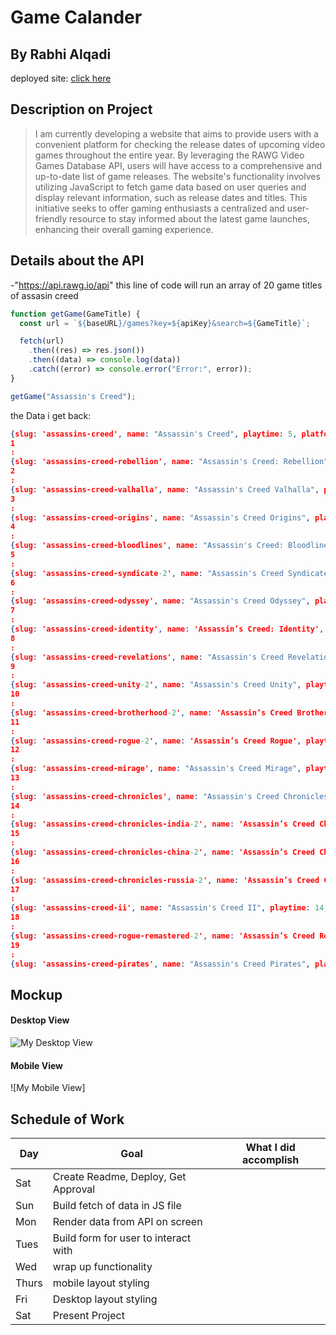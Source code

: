 # Game Calander 
## By Rabhi Alqadi

deployed site: [click here](https://sealproject1-eight.vercel.app/)

## Description on Project



> I am currently developing a website that aims to provide users with a convenient platform for checking the release dates of upcoming video games throughout the entire year. By leveraging the RAWG Video Games Database API, users will have access to a comprehensive and up-to-date list of game releases. The website's functionality involves utilizing JavaScript to fetch game data based on user queries and display relevant information, such as release dates and titles. This initiative seeks to offer gaming enthusiasts a centralized and user-friendly resource to stay informed about the latest game launches, enhancing their overall gaming experience.






## Details about the API



-"https://api.rawg.io/api"
 this line of code will run an array of 20 game titles of assasin creed
```js
function getGame(GameTitle) {
  const url = `${baseURL}/games?key=${apiKey}&search=${GameTitle}`;

  fetch(url)
    .then((res) => res.json())
    .then((data) => console.log(data))
    .catch((error) => console.error("Error:", error));
}

getGame("Assassin's Creed");
```
the Data i get back:
```json
{slug: 'assassins-creed', name: "Assassin's Creed", playtime: 5, platforms: Array(4), stores: Array(3), …}
1
: 
{slug: 'assassins-creed-rebellion', name: "Assassin's Creed: Rebellion", playtime: 0, platforms: Array(2), stores: Array(2), …}
2
: 
{slug: 'assassins-creed-valhalla', name: "Assassin's Creed Valhalla", playtime: 3, platforms: Array(5), stores: Array(4), …}
3
: 
{slug: 'assassins-creed-origins', name: "Assassin's Creed Origins", playtime: 30, platforms: Array(3), stores: Array(3), …}
4
: 
{slug: 'assassins-creed-bloodlines', name: "Assassin's Creed: Bloodlines", playtime: 6, platforms: Array(1), stores: Array(1), …}
5
: 
{slug: 'assassins-creed-syndicate-2', name: "Assassin's Creed Syndicate", playtime: 22, platforms: Array(3), stores: Array(4), …}
6
: 
{slug: 'assassins-creed-odyssey', name: "Assassin's Creed Odyssey", playtime: 33, platforms: Array(4), stores: Array(5), …}
7
: 
{slug: 'assassins-creed-identity', name: 'Assassin’s Creed: Identity', playtime: 0, platforms: Array(2), stores: Array(2), …}
8
: 
{slug: 'assassins-creed-revelations', name: "Assassin's Creed Revelations", playtime: 14, platforms: Array(5), stores: Array(4), …}
9
: 
{slug: 'assassins-creed-unity-2', name: "Assassin's Creed Unity", playtime: 16, platforms: Array(3), stores: Array(3), …}
10
: 
{slug: 'assassins-creed-brotherhood-2', name: 'Assassin’s Creed Brotherhood', playtime: 15, platforms: Array(6), stores: Array(3), …}
11
: 
{slug: 'assassins-creed-rogue-2', name: 'Assassin’s Creed Rogue', playtime: 12, platforms: Array(6), stores: Array(4), …}
12
: 
{slug: 'assassins-creed-mirage', name: "Assassin's Creed Mirage", playtime: 0, platforms: Array(6), stores: Array(2), …}
13
: 
{slug: 'assassins-creed-chronicles', name: "Assassin's Creed Chronicles", playtime: 0, platforms: Array(4), stores: Array(2), …}
14
: 
{slug: 'assassins-creed-chronicles-india-2', name: 'Assassin’s Creed Chronicles: India', playtime: 3, platforms: Array(4), stores: Array(4), …}
15
: 
{slug: 'assassins-creed-chronicles-china-2', name: 'Assassin’s Creed Chronicles: China', playtime: 4, platforms: Array(4), stores: Array(4), …}
16
: 
{slug: 'assassins-creed-chronicles-russia-2', name: 'Assassin’s Creed Chronicles: Russia', playtime: 3, platforms: Array(4), stores: Array(4), …}
17
: 
{slug: 'assassins-creed-ii', name: "Assassin's Creed II", playtime: 14, platforms: Array(6), stores: Array(3), …}
18
: 
{slug: 'assassins-creed-rogue-remastered-2', name: 'Assassin’s Creed Rogue Remastered', playtime: 0, platforms: Array(2), stores: Array(2), …}
19
: 
{slug: 'assassins-creed-pirates', name: "Assassin's Creed Pirates", playtime: 3, platforms: Array(3), stores: Array(2), …}
```

## Mockup

#### Desktop View

![My Desktop View](https://i.imgur.com/TrGizkU.png)

#### Mobile View

![My Mobile View]



## Schedule of Work

|Day | Goal | What I did accomplish |
|----|------|-----------------------|
| Sat | Create Readme, Deploy, Get Approval| |
| Sun | Build fetch of data in JS file ||
| Mon | Render data from API on screen ||
| Tues| Build form for user to interact with ||
| Wed | wrap up functionality ||
|Thurs| mobile layout styling ||
| Fri | Desktop layout styling ||
| Sat | Present Project ||